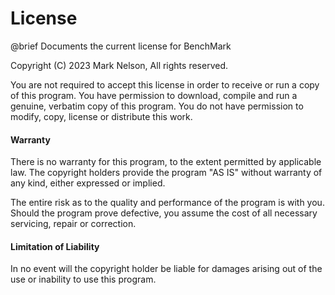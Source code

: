 License
=======

@brief Documents the current license for BenchMark

Copyright (C) 2023 Mark Nelson, All rights reserved. 

You are not required to accept this license in order to receive or
run a copy of this program.  You have permission to download, compile
and run a genuine, verbatim copy of this program.  You do not have 
permission to modify, copy, license or distribute this work.

#### Warranty

There is no warranty for this program, to the extent permitted by
applicable law.  The copyright holders provide the program "AS IS" 
without warranty of any kind, either expressed or implied.

The entire risk as to the quality and performance of the program is 
with you.  Should the program prove defective, you assume the cost of
all necessary servicing, repair or correction.

#### Limitation of Liability
In no event will the copyright holder be liable for damages arising out of
the use or inability to use this program.
